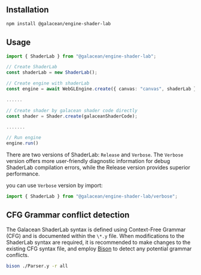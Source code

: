## Installation

```sh
npm install @galacean/engine-shader-lab
```

## Usage

```typescript
import { ShaderLab } from "@galacean/engine-shader-lab";

// Create ShaderLab
const shaderLab = new ShaderLab();

// Create engine with shaderLab
const engine = await WebGLEngine.create({ canvas: "canvas", shaderLab });

......

// Create shader by galacean shader code directly
const shader = Shader.create(galaceanShaderCode);

.......

// Run engine
engine.run()
```

There are two versions of ShaderLab: `Release` and `Verbose`. The `Verbose` version offers more user-friendly diagnostic information for debug ShaderLab compilation errors, while the Release version provides superior performance.

you can use `Verbose` version by import:

```ts
import { ShaderLab } from "@galacean/engine-shader-lab/verbose";
```

## CFG Grammar conflict detection

The Galacean ShaderLab syntax is defined using Context-Free Grammar (CFG) and is documented within the `\*.y` file. When modifications to the ShaderLab syntax are required, it is recommended to make changes to the existing CFG syntax file, and employ [Bison](https://www.gnu.org/software/bison/manual/bison.html) to detect any potential grammar conflicts.

```sh
bison ./Parser.y -r all
```
